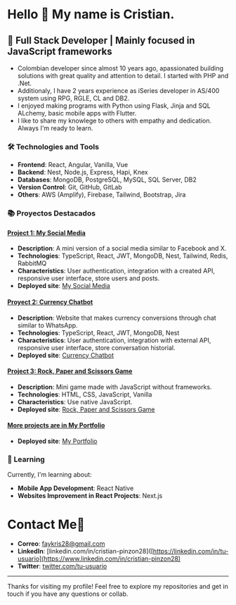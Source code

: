 # Hello 👋 My name is Cristian.

## 🚀 Full Stack Developer | Mainly focused in JavaScript frameworks

* Colombian developer since almost 10 years ago, apassionated building solutions with great quality and attention to detail. I started with PHP and .Net.
* Additionaly, I have 2 years experience as iSeries developer in AS/400 system using RPG, RGLE, CL and DB2.
* I enjoyed making programs with Python using Flask, Jinja and SQL ALchemy, basic mobile apps with Flutter.
* I like to share my knowlege to others with empathy and dedication. Always I'm ready to learn.

### 🛠️ Technologies and Tools

- **Frontend**: React, Angular, Vanilla, Vue
- **Backend**: Nest, Node.js, Express, Hapi, Knex
- **Databases**: MongoDB, PostgreSQL, MySQL, SQL Server, DB2
- **Version Control**: Git, GitHub, GitLab
- **Others**: AWS (Amplify), Firebase, Tailwind, Bootstrap, Jira

### 📚 Proyectos Destacados

#### [Project 1: My Social Media](https://github.com/faykris/my-social-media-front)
- **Description**: A mini version of a social media similar to Facebook and X.
- **Technologies**: TypeScript, React, JWT, MongoDB, Nest, Tailwind, Redis, RabbitMQ
- **Characteristics**: User authentication, integration with a created API, responsive user interface, store users and posts.
- **Deployed site**: [My Social Media](https://main.d1kpywnbqyxeuw.amplifyapp.com)

#### [Proyect 2: Currency Chatbot](https://github.com/faykris/currency-converter-chat-front)
- **Description**: Website that makes currency conversions through chat similar to WhatsApp.
- **Technologies**: TypeScript, React, JWT, MongoDB, Nest
- **Characteristics**: User authentication, integration with external API, responsive user interface, store conversation historial.
- **Deployed site**: [Currency Chatbot](https://main.d2bgzhtjb4yy1t.amplifyapp.com/)

#### [Project 3: Rock, Paper and Scissors Game](https://github.com/faykris/rock-paper-scissors-game)
- **Description**: Mini game made with JavaScript without frameworks.
- **Technologies**: HTML, CSS, JavaScript, Vanilla
- **Characteristics**: Use native JavaScript.
- **Deployed site**: [Rock, Paper and Scissors Game](https://rock-paper-scissors-game-faykris.vercel.app)

#### [More projects are in My Portfolio](https://github.com/faykris/my-portfolio-react)
- **Deployed site**: [My Portfolio](https://faykris-portfolio.netlify.app)

### 🌱 Learning

Currently, I'm learning about:

- **Mobile App Development**: React Native
- **Websites Improvement in React Projects**: Next.js

# Contact Me📲
- **Correo**: faykris28@gmail.com
- **LinkedIn**: [linkedin.com/in/cristian-pinzon28]([https://linkedin.com/in/tu-usuario](https://www.linkedin.com/in/cristian-pinzon28)
- **Twitter**: [twitter.com/tu-usuario](https://twitter.com/faykris)

- ---

Thanks for visiting my profile! Feel free to explore my repositories and get in touch if you have any questions or collab.

